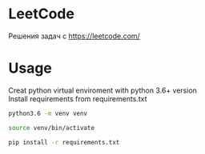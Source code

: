 # LeetCode

Решения задач с https://leetcode.com/

# Usage

Creat python virtual enviroment with python 3.6+ version   
Install requirements from requirements.txt

```bash
python3.6 -m venv venv

source venv/bin/activate

pip install -r requirements.txt
```

